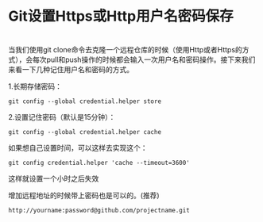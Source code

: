 # Git设置Https或Http用户名密码保存
 #

当我们使用git clone命令去克隆一个远程仓库的时候（使用Http或者Https的方式），会每次pull和push操作的时候都会输入一次用户名和密码操作。接下来我们来看一下几种记住用户名和密码的方式。

1.长期存储密码：

 `git config --global credential.helper store`

2.设置记住密码（默认是15分钟）：

    git config --global credential.helper cache

如果想自己设置时间，可以这样去实现这个：

    git config credential.helper 'cache --timeout=3600'

这样就设置一个小时之后失效

增加远程地址的时候带上密码也是可以的。(推荐)

    http://yourname:password@github.com/projectname.git

